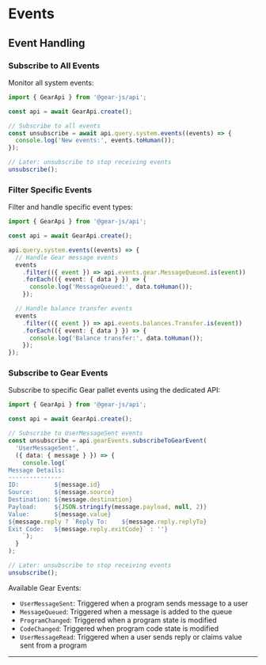 # Events

## Event Handling

### Subscribe to All Events

Monitor all system events:

```typescript
import { GearApi } from '@gear-js/api';

const api = await GearApi.create();

// Subscribe to all events
const unsubscribe = await api.query.system.events((events) => {
  console.log('New events:', events.toHuman());
});

// Later: unsubscribe to stop receiving events
unsubscribe();
```

### Filter Specific Events

Filter and handle specific event types:

```typescript
import { GearApi } from '@gear-js/api';

const api = await GearApi.create();

api.query.system.events((events) => {
  // Handle Gear message events
  events
    .filter(({ event }) => api.events.gear.MessageQueued.is(event))
    .forEach(({ event: { data } }) => {
      console.log('MessageQueued:', data.toHuman());
    });

  // Handle balance transfer events
  events
    .filter(({ event }) => api.events.balances.Transfer.is(event))
    .forEach(({ event: { data } }) => {
      console.log('Balance transfer:', data.toHuman());
    });
});
```

### Subscribe to Gear Events

Subscribe to specific Gear pallet events using the dedicated API:

```typescript
import { GearApi } from '@gear-js/api';

const api = await GearApi.create();

// Subscribe to UserMessageSent events
const unsubscribe = api.gearEvents.subscribeToGearEvent(
  'UserMessageSent',
  ({ data: { message } }) => {
    console.log(`
Message Details:
---------------
ID:          ${message.id}
Source:      ${message.source}
Destination: ${message.destination}
Payload:     ${JSON.stringify(message.payload, null, 2)}
Value:       ${message.value}
${message.reply ? `Reply To:    ${message.reply.replyTo}
Exit Code:   ${message.reply.exitCode}` : ''}
    `);
  }
);

// Later: unsubscribe to stop receiving events
unsubscribe();
```

Available Gear Events:
- `UserMessageSent`: Triggered when a program sends message to a user
- `MessageQueued`: Triggered when a message is added to the queue
- `ProgramChanged`: Triggered when a program state is modified
- `CodeChanged`: Triggered when program code state is modified
- `UserMessageRead`: Triggered when a user sends reply or claims value sent from a program

---